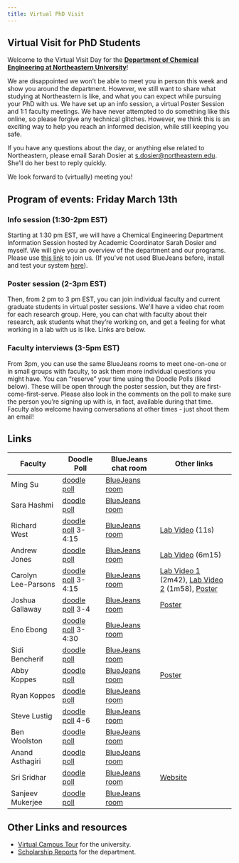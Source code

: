 ```yaml
---
title: Virtual PhD Visit
---
```


## Virtual Visit for PhD Students

Welcome to the Virtual Visit Day for the **[Department of Chemical Engineering at Northeastern University](https://che.northeastern.edu)**!

We are disappointed we won’t be able to meet you in person this week and show you around the department. However, we still want to share what studying at Northeastern is like, and what you can expect while pursuing your PhD with us. We have set up an info session, a virtual Poster Session and 1:1 faculty meetings. We have never attempted to do something like this online, so please forgive any technical glitches. However, we think this is an exciting way to help you reach an informed decision, while still keeping you safe.

If you have any questions about the day, or anything else related to Northeastern, please email Sarah Dosier at s.dosier@northeastern.edu. She’ll do her best to reply quickly.

We look forward to (virtually) meeting you!

## Program of events: Friday March 13th

### Info session (1:30-2pm EST)
Starting at 1:30 pm EST, we will have a Chemical Engineering Department Information Session hosted by Academic Coordinator Sarah Dosier and myself. We will give you an overview of the department and our programs. Please use [this link](https://bluejeans.com/735844639) to join us. (If you've not used BlueJeans before, install and test your system [here](https://bluejeans.com/111/new)). 

### Poster session (2-3pm EST)
Then, from 2 pm to 3 pm EST, you can join individual faculty and current graduate students in virtual poster sessions. We'll have a video chat room for each research group. Here, you can chat with faculty about their research, ask students what they’re working on, and get a feeling for what working in a lab with us is like. Links are below.

### Faculty interviews (3-5pm EST)
From 3pm, you can use the same BlueJeans rooms to meet one-on-one or in small groups with faculty, to ask them more individual questions you might have. You can “reserve” your time using the Doodle Polls (liked below). These will be open through the poster session, but they are first-come-first-serve. Please also look in the comments on the poll to make sure the person you’re signing up with is, in fact, available during that time. Faculty also welcome having conversations at other times - just shoot them an email! 


## Links

Faculty | Doodle Poll | BlueJeans chat room | Other links
----|-----|-----|-----
Ming Su | [doodle poll](https://doodle.com/poll/cqqgif5fyph56m25)  | [BlueJeans room](https://bluejeans.com/768148658) 
Sara Hashmi | [doodle poll](https://doodle.com/poll/k7yfybi8dc5i54q9)  | [BlueJeans room](https://bluejeans.com/494742818) 
Richard West | [doodle poll](https://doodle.com/poll/fwkhr2bg3mkh7gw7) 3-4:15 | [BlueJeans room](https://bluejeans.com/178621796) | [Lab Video](https://www.dropbox.com/s/mu2ko2gzqpy6k3u/Richard%20West%20-%20CoMoChEng.mov?dl=0) (11s)
Andrew Jones | [doodle poll](https://doodle.com/poll/qehzdkqtqucrgkri)  | [BlueJeans room](https://bluejeans.com/790668326) | [Lab Video](https://www.dropbox.com/s/1z3n282a5bz1shh/Andrew%20Jones%20-%20Joshua%20Prince%20-%20Untitled%20Project%20%E2%80%90%20Made%20with%20Clipchamp.mp4?dl=0) (6m15)
Carolyn Lee-Parsons | [doodle poll](https://doodle.com/poll/m4zc4ezek9mmabsc) 3-4:15 | [BlueJeans room](https://bluejeans.com/225878738) | [Lab Video 1](https://www.dropbox.com/s/knhpsh3hha3zo7j/Carolyn%20Lee-Parsons%20-%20Lee-Parsons%20Lab%20Tour%20part%201.mov?dl=0) (2m42), [Lab Video 2](https://www.dropbox.com/s/6wllpc4nv48vqkx/Carolyn%20Lee-Parsons%20-%20Lee-Parsons%20Lab%20Tour%20part%202.mov?dl=0) (1m58), [Poster](https://www.dropbox.com/s/lji52jl5y8nk6eb/Carolyn%20Lee-Parsons%20-%202020%20Lee-Parsons%20Research%20Group%20Poster.pdf?dl=0)
Joshua Gallaway | [doodle poll](https://doodle.com/poll/eic9qqy9yxqh55yc) 3-4 | [BlueJeans room](https://bluejeans.com/677349709) | [Poster](https://www.dropbox.com/s/g9axh8f0e4mpvvu/Josh%20Gallaway%20ASSB.pdf?dl=0)
Eno Ebong | [doodle poll](https://doodle.com/poll/55khp46xugxh84fu) 3-4:30 | [BlueJeans room](https://bluejeans.com/971981002) 
Sidi Bencherif | [doodle poll](https://doodle.com/poll/hc8ckrhtp8ich2by)  | [BlueJeans room](https://bluejeans.com/609984239) 
Abby Koppes | [doodle poll](https://doodle.com/poll/gks5yyfpbzsyfmmw)  | [BlueJeans room](https://bluejeans.com/576476819) | [Poster](https://www.dropbox.com/s/c8mifbsrfzq66xa/Abigail%20Koppes%20-%20Koppes%20ABNEL%20Poster%20uFluid%20landscape.pdf?dl=0)
Ryan Koppes | [doodle poll](https://doodle.com/poll/k8q78qfrxhkpi8wu)  | [BlueJeans room](https://bluejeans.com/349517527) 
Steve Lustig | [doodle poll](https://doodle.com/poll/sruz8qecc5ycxfmr) 4-6 | [BlueJeans room](https://bluejeans.com/433720950) 
Ben Woolston | [doodle poll](https://doodle.com/poll/64s4tefrms25c8c7)  | [BlueJeans room](https://bluejeans.com/245284758) 
Anand Asthagiri | [doodle poll](https://doodle.com/poll/s8vw75mhute2wm5z)  | [BlueJeans room](https://bluejeans.com/449477617) 
Sri Sridhar | [doodle poll](https://doodle.com/poll/m5n9ve3xpkfr8gdt)  | [BlueJeans room](https://bluejeans.com/571113460) | [Website](http://srinivassridhar.com)
Sanjeev Mukerjee | [doodle poll](https://doodle.com/poll/zxehw5g8yn8tpket)  | [BlueJeans room](https://bluejeans.com/139826846) 

## Other Links and resources

- [Virtual Campus Tour](https://www.youvisit.com/tour/northeastern) for the university.
- [Scholarship Reports](https://che.northeastern.edu/faculty/scholarship-reports/) for the department.

